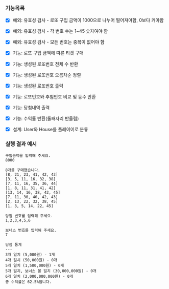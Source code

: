 ### 기능목록
- [x] 예외: 유효성 검사 - 로또 구입 금액이 1000으로 나누어 떨어져야함, 0보다 커야함
- [x] 예외: 유효성 검사 - 각 번호 수는 1~45 숫자여야 함
- [x] 예외: 유효성 검사 - 모든 번호는 중복이 없어야 함
- [x] 기능: 로또 구입 금액에 따른 티켓 구매
- [x] 기능: 생성된 로또번호 전체 수 반환
- [x] 기능: 생성된 로또번호 오름차순 정렬
- [x] 기능: 생성된 로또번호 출력
- [x] 기능: 로또번호와 추첨번호 비교 및 등수 반환
- [x] 기능: 당첨내역 출력
- [x] 기능: 수익률 반환(둘째자리 반올림)
- [x] 설계: User와 House를 플레이어로 분류


### 실행 결과 예시

```
구입금액을 입력해 주세요.
8000

8개를 구매했습니다.
[8, 21, 23, 41, 42, 43] 
[3, 5, 11, 16, 32, 38] 
[7, 11, 16, 35, 36, 44] 
[1, 8, 11, 31, 41, 42] 
[13, 14, 16, 38, 42, 45] 
[7, 11, 30, 40, 42, 43] 
[2, 13, 22, 32, 38, 45] 
[1, 3, 5, 14, 22, 45]

당첨 번호를 입력해 주세요.
1,2,3,4,5,6

보너스 번호를 입력해 주세요.
7

당첨 통계
---
3개 일치 (5,000원) - 1개
4개 일치 (50,000원) - 0개
5개 일치 (1,500,000원) - 0개
5개 일치, 보너스 볼 일치 (30,000,000원) - 0개
6개 일치 (2,000,000,000원) - 0개
총 수익률은 62.5%입니다.
```